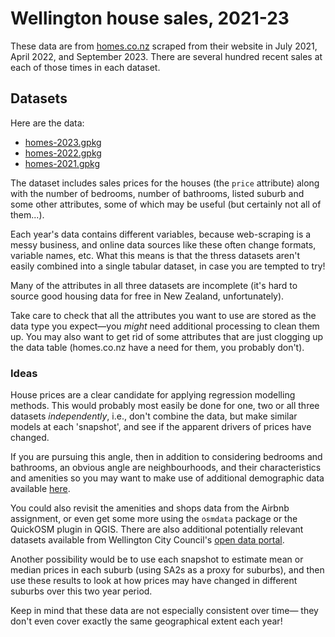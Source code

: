 # Wellington house sales, 2021-23
These data are from [homes.co.nz](https://homes.co.nz) scraped from their website in July 2021, April 2022, and September 2023. There are several hundred recent sales at each of those times in each dataset.

## Datasets
Here are the data: 

+ [homes-2023.gpkg](homes-2023.gpkg?raw=true)
+ [homes-2022.gpkg](homes-2022.gpkg?raw=true)
+ [homes-2021.gpkg](homes-2021.gpkg?raw=true)

The dataset includes sales prices for the houses (the `price` attribute) along with the number of bedrooms, number of bathrooms, listed suburb and some other attributes, some of which may be useful (but certainly not all of them...). 

Each year's data contains different variables, because web-scraping is a messy business, and online data sources like these often change formats, variable names, etc. What this means is that the thress datasets aren't easily combined into a single tabular dataset, in case you are tempted to try!

Many of the attributes in all three datasets are incomplete (it's hard to source good housing data for free in New Zealand, unfortunately).

Take care to check that all the attributes you want to use are stored as the data type you expect&mdash;you *might* need additional processing to clean them up. You may also want to get rid of some attributes that are just clogging up the data table (homes.co.nz have a need for them, you probably don't).

### Ideas
House prices are a clear candidate for applying regression modelling methods. This would probably most easily be done for one, two or all three datasets _independently_, i.e., don't combine the data, but make similar models at each 'snapshot', and see if the apparent drivers of prices have changed.

If you are pursuing this angle, then in addition to considering bedrooms and bathrooms, an obvious angle are neighbourhoods, and their characteristics and amenities so you may want to make use of additional demographic data available [here](../aotearoa-new-zealand-census-data.md).

You could also revisit the amenities and shops data from the Airbnb assignment, or even get some more using the `osmdata` package or the QuickOSM plugin in QGIS. There are also additional potentially relevant datasets available from Wellington City Council's [open data portal](https://data-wcc.opendata.arcgis.com/).

Another possibility would be to use each snapshot to estimate mean or median prices in each suburb (using SA2s as a proxy for suburbs), and then use these results to look at how prices may have changed in different suburbs over this two year period.

Keep in mind that these data are not especially consistent over time&mdash; they don't even cover exactly the same geographical extent each year!